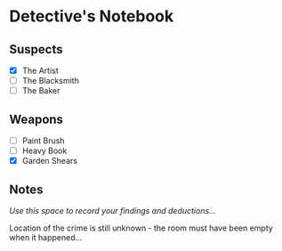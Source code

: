 # Detective's Notebook

## Suspects
- [x] The Artist
- [ ] The Blacksmith
- [ ] The Baker

## Weapons
- [ ] Paint Brush
- [ ] Heavy Book
- [x] Garden Shears

## Notes
*Use this space to record your findings and deductions...*

Location of the crime is still unknown - the room must have been empty when it happened...
